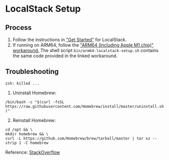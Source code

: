 # LocalStack Setup

## Process

1. Follow the instructions in ["Get Started"](https://docs.localstack.cloud/get-started/) for
   LocalStack.
2. If running on ARM64, follow
   the ["ARM64 (Including Apple M1 chip)" workaround.](https://docs.localstack.cloud/localstack/limitations/#arm64-including-apple-m1-chip)
   The shell script `bin/arm64-localstack-setup.sh` contains the same code provided in the linked
   workaround.

## Troubleshooting

`zsh: killed ...`

1. Uninstall Homebrew:

```/bin/bash -c "$(curl -fsSL https://raw.githubusercontent.com/Homebrew/install/master/uninstall.sh)"```

2. Reinstall Homebrew:

```
cd /opt && \
mkdir homebrew && \
curl -L https://github.com/Homebrew/brew/tarball/master | tar xz --strip 1 -C homebrew
```

Reference: [StackOverflow](https://stackoverflow.com/a/66432398)
